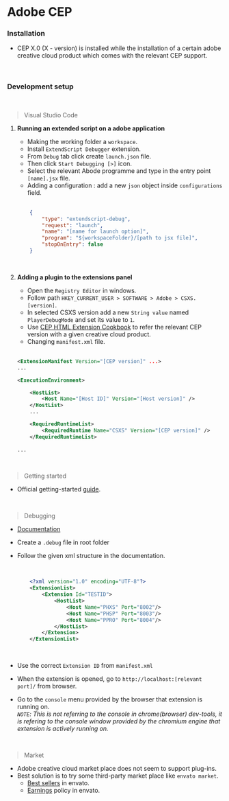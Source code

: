 # Adobe CEP

### Installation
- CEP X.0 (X - version) is installed while the installation of a certain adobe creative cloud product which comes with the relevant CEP support.

<br>

### Development setup 
<br>

> Visual Studio Code

1. **Running an extended script on a adobe application**

    - Making the working folder a `workspace`.
    - Install `ExtendScript Debugger` extension.
    - From `Debug` tab click create `launch.json` file.
    - Then click `Start Debugging [>]` icon.
    - Select the relevant Abode programme and type in the entry point `[name].jsx` file.
    - Adding a configuration : add a new `json` object inside `configurations` field.

    <br>

    ```json
        {
            "type": "extendscript-debug",
            "request": "launch",
            "name": "[name for launch option]",
            "program": "${workspaceFolder}/[path to jsx file]",
            "stopOnEntry": false
        }
    ```
    <br>

1. **Adding a plugin to the extensions panel**

    - Open the `Registry Editor` in windows.
    - Follow path `HKEY_CURRENT_USER > SOFTWARE > Adobe > CSXS.[version]`.
    - In selected CSXS version add a new `String value` named `PlayerDebugMode` and set its value to `1`.
    - Use [CEP HTML Extension Cookbook](https://github.com/Adobe-CEP/CEP-Resources/blob/master/CEP_9.x/Documentation/CEP%209.0%20HTML%20Extension%20Cookbook.md#applications-integrated-with-cep) to refer the relevant CEP version with a given creative cloud product.
    - Changing `manifest.xml` file.

    <br>

    ```xml
    <ExtensionManifest Version="[CEP version]" ...>
    ...

    <ExecutionEnvironment>

		<HostList>
            <Host Name="[Host ID]" Version="[Host version]" />
		</HostList>
        ...

        <RequiredRuntimeList>
			<RequiredRuntime Name="CSXS" Version="[CEP version]" />
		</RequiredRuntimeList>
        
    ...
    ```
    <br>

> Getting started

- Official getting-started [guide](https://github.com/Adobe-CEP/Getting-Started-guides).

<br>

> Debugging

- [Documentation](https://github.com/Adobe-CEP/CEP-Resources/blob/master/CEP_8.x/Documentation/CEP%208.0%20HTML%20Extension%20Cookbook.md#remote-debugging)
- Create a `.debug` file in root folder
- Follow the given xml structure in the documentation.

    <br>

    ```xml
        <?xml version="1.0" encoding="UTF-8"?>
        <ExtensionList>
            <Extension Id="TESTID">
                <HostList>
                    <Host Name="PHXS" Port="8002"/>
                    <Host Name="PHSP" Port="8003"/>
                    <Host Name="PPRO" Port="8004"/>
                </HostList>
            </Extension>
        </ExtensionList>
    ```
    <br>

- Use the correct `Extension ID` from `manifest.xml`
- When the extension is opened, go to `http://localhost:[relevant port]/` from browser.
- Go to the `console` menu provided by the browser that extension is running on. <br> *`NOTE`: This is not referring to the console in chrome(browser) dev-tools, it is refering to the console window provided by the chromium engine that extension is actively running on.* 

<br>

> Market

- Adobe creative cloud market place does not seem to support plug-ins.
- Best solution is to try some third-party market place like `envato market`.
    - [Best sellers](https://videohive.net/category/premiere-pro-templates?sort=sales#content) in envato.
    - [Earnings](https://help.author.envato.com/hc/en-us/articles/360000472943) policy in envato.







